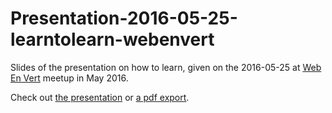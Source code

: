# Presentation-2016-05-25-learntolearn-webenvert

Slides of the presentation on how to learn, given on the 2016-05-25 at [Web En Vert](http://webenvert.fr/) meetup in May 2016.

Check out [the presentation](http://twitwi.github.io/Presentation-2016-05-25-learntolearn-webenvert/) or [a pdf export](http://twitwi.github.io/Presentation-2016-05-25-learntolearn-webenvert/Presentation-2016-05-25-learntolearn-webenvert.pdf).
